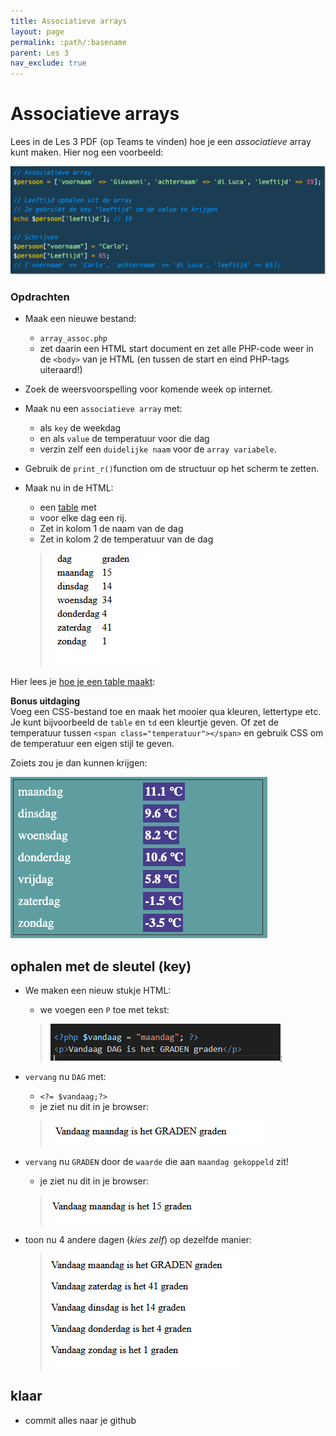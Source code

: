 ```yaml
---
title: Associatieve arrays 
layout: page 
permalink: :path/:basename 
parent: Les 3 
nav_exclude: true
---
```


# Associatieve arrays

Lees in de Les 3 PDF (op Teams te vinden) hoe je een *associatieve* array kunt maken. Hier nog een voorbeeld:

![Associatieve array](img/array_assoc.png)

### Opdrachten


- Maak een nieuwe bestand:
  - `array_assoc.php`
  - zet daarin een HTML start document en zet alle PHP-code weer in de `<body>` van je HTML (en tussen de start en eind PHP-tags uiteraard!)

- Zoek de weersvoorspelling voor komende week op internet.
- Maak nu een `associatieve array` met:
  - als `key` de weekdag 
  - en als `value` de temperatuur voor die dag 
  - verzin zelf een `duidelijke naam` voor de `array variabele`.
  
- Gebruik de `print_r()`function om de structuur op het scherm te zetten.
- Maak nu in de HTML:
   - een [table](https://developer.mozilla.org/en-US/docs/Learn/HTML/Tables/Basics#active_learning_creating_your_first_table) met
    - voor elke dag een rij. 
    - Zet in kolom 1 de naam van de dag
    - Zet in kolom 2 de temperatuur van de dag
    > ![](img/weertabel.PNG)
    

Hier lees je [hoe je een table maakt](https://developer.mozilla.org/en-US/docs/Learn/HTML/Tables/Basics#active_learning_creating_your_first_table):



**Bonus uitdaging**  
Voeg een CSS-bestand toe en maak het mooier qua kleuren, lettertype etc. Je kunt bijvoorbeeld de `table` en `td` een kleurtje geven. Of zet de temperatuur tussen `<span class="temperatuur"></span>` en gebruik CSS om de temperatuur een eigen stijl te geven.   

Zoiets zou je dan kunnen krijgen:

![Temperatuur table](img/assoc_temps_styled.png)


## ophalen met de sleutel (key)

- We maken een nieuw stukje HTML:
  - we voegen een `P` toe met tekst:
  > ![](img/dag.PNG);
- `vervang` nu `DAG` met:
  - `<?= $vandaag;?>`
  - je ziet nu dit in je browser:
  > ![](img/dagoutput.PNG)
- `vervang` nu `GRADEN` door de `waarde` die aan `maandag gekoppeld` zit!
  - je ziet nu dit in je browser:
  > ![](img/gradenoutput.PNG)

- toon nu 4 andere dagen (*kies zelf*) op dezelfde manier:
  > ![](img/dagen.PNG)


## klaar
- commit alles naar je github
